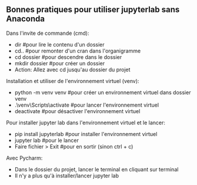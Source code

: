 ## Bonnes pratiques pour utiliser jupyterlab sans Anaconda

Dans l'invite de commande (cmd):

-   dir #pour lire le contenu d'un dossier
-   cd.. #pour remonter d'un cran dans l'organigramme
-   cd dossier #pour descendre dans le dossier
-   mkdir dossier #pour créer un dossier
-   Action: Allez avec cd jusqu'au dossier du projet

Installation et utiliser de l'environnement virtuel (venv):

-   python -m venv venv #pour créer un environnement virtuel dans dossier venv
-   .\venv\Scripts\activate #pour lancer l'environnement virtuel
-   deactivate #pour désactiver l'environnement virtuel

Pour installer jupyter lab dans l'environnement virtuel et le lancer:

-   pip install jupyterlab #pour installer l'environnement virtuel
-   jupyter lab #pour le lancer
-   Faire fichier > Exit #pour en sortir (sinon ctrl + c)

Avec Pycharm:

-   Dans le dossier du projet, lancer le terminal en cliquant sur terminal
-   Il n'y a plus qu'à installer/lancer jupyter lab